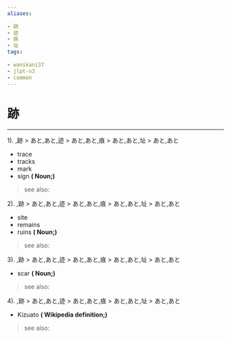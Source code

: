 ```yaml
---
aliases:
    
- 跡
- 迹
- 痕
- 址
tags:
    
- wanikani37
- jlpt-n3
- common
---
```


# 跡
---
1).
,跡 > あと,あと,迹 > あと,あと,痕 > あと,あと,址 > あと,あと

- trace
- tracks
- mark
- sign
**( Noun;)**
> see also: 
            
2).
,跡 > あと,あと,迹 > あと,あと,痕 > あと,あと,址 > あと,あと

- site
- remains
- ruins
**( Noun;)**
> see also: 
            
3).
,跡 > あと,あと,迹 > あと,あと,痕 > あと,あと,址 > あと,あと

- scar
**( Noun;)**
> see also: 
            
4).
,跡 > あと,あと,迹 > あと,あと,痕 > あと,あと,址 > あと,あと

- Kizuato
**( Wikipedia definition;)**
> see also: 
            